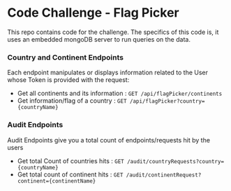 # Code Challenge - Flag Picker

This repo contains code for the challenge. The specifics of this code is, it uses an embedded mongoDB server to run queries on the data.

### Country and Continent Endpoints

Each endpoint manipulates or displays information related to the User whose
Token is provided with the request:

* Get all continents and its information : `GET /api/flagPicker/continents`
* Get information/flag of a country : `GET /api/flagPicker?country={countryName}`

### Audit Endpoints

Audit Endpoints give you a total count of endpoints/requests hit by the users

* Get total Count of countries hits : `GET /audit/countryRequests?country={countryName}`
* Get total count of continent hits : `GET /audit/continentRequest?continent={continentName}`
